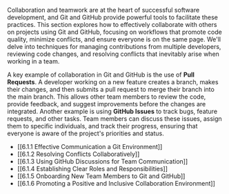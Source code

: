 Collaboration and teamwork are at the heart of successful software development, and Git and GitHub provide powerful tools to facilitate these practices. This section explores how to effectively collaborate with others on projects using Git and GitHub, focusing on workflows that promote code quality, minimize conflicts, and ensure everyone is on the same page. We'll delve into techniques for managing contributions from multiple developers, reviewing code changes, and resolving conflicts that inevitably arise when working in a team.

A key example of collaboration in Git and GitHub is the use of **Pull Requests**. A developer working on a new feature creates a branch, makes their changes, and then submits a pull request to merge their branch into the main branch. This allows other team members to review the code, provide feedback, and suggest improvements before the changes are integrated. Another example is using **GitHub Issues** to track bugs, feature requests, and other tasks. Team members can discuss these issues, assign them to specific individuals, and track their progress, ensuring that everyone is aware of the project's priorities and status.

- [[6.1.1 Effective Communication a Git Environment]]
- [[6.1.2 Resolving Conflicts Collaboratively]]
- [[6.1.3 Using GitHub Discussions for Team Communication]]
- [[6.1.4 Establishing Clear Roles and Responsibilities]]
- [[6.1.5 Onboarding New Team Members to Git and GitHub]]
- [[6.1.6 Promoting a Positive and Inclusive Collaboration Environment]]